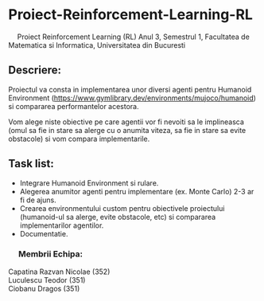 # Proiect-Reinforcement-Learning-RL
&emsp; Proiect Reinforcement Learning (RL) Anul 3, Semestrul 1, Facultatea de Matematica si Informatica, Universitatea din Bucuresti

## Descriere:
Proiectul va consta in implementarea
unor diversi agenti pentru Humanoid Environment (https://www.gymlibrary.dev/environments/mujoco/humanoid)
si compararea performantelor acestora.

Vom alege niste obiective pe care agentii vor fi nevoiti sa le implineasca
(omul sa fie in stare sa alerge cu o anumita viteza, sa fie in stare sa evite obstacole)
si vom compara implementarile.

## Task list:
* Integrare Humanoid Environment si rulare.
* Alegerea anumitor agenti pentru implementare (ex. Monte Carlo) 2-3 ar fi de ajuns.
*  Crearea environmentului custom pentru obiectivele proiectului (humanoid-ul sa alerge, evite obstacole, etc) si compararea implementarilor agentilor.
*  Documentatie.

### &emsp; Membrii Echipa: <br/>
Capatina Razvan Nicolae ($352$) <br/> 
Luculescu Teodor ($351$) <br/>
Ciobanu Dragos ($351$) <br/>

<br/>
<br/>
<br/>
